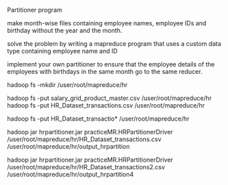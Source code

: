 Partitioner program

make month-wise files containing employee names, employee IDs and birthday without the year and the month.

solve the problem by writing a mapreduce program that uses a custom data type containing employee name and ID

implement your own partitioner to ensure that the employee details of the employees with birthdays in the same month go to the same reducer.



hadoop fs -mkdir /user/root/mapreduce/hr

hadoop fs -put salary_grid_product_master.csv /user/root/mapreduce/hr
hadoop fs -put HR_Dataset_transactions.csv /user/root/mapreduce/hr

hadoop fs -put HR_Dataset_transactio* /user/root/mapreduce/hr




hadoop jar hrpartitioner.jar practiceMR.HRPartitionerDriver /user/root/mapreduce/hr/HR_Dataset_transactions.csv /user/root/mapreduce/hr/output_hrpartition



hadoop jar hrpartitioner.jar practiceMR.HRPartitionerDriver /user/root/mapreduce/hr/HR_Dataset_transactions2.csv /user/root/mapreduce/hr/output_hrpartition4